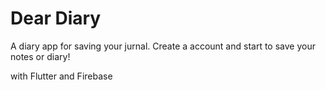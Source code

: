 # Dear Diary

A diary app for saving your jurnal. Create a account and start to save your notes or diary!

with Flutter and Firebase
